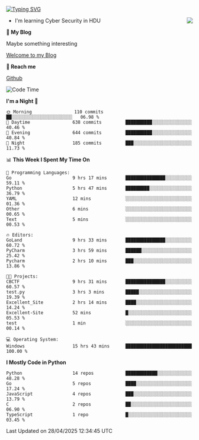 [![Typing SVG](https://readme-typing-svg.herokuapp.com?font=Fira+Code&pause=1000&random=false&width=450&height=60&lines=Hello+%F0%9F%91%8B%F0%9F%8F%BB;I'm+JBNRZ)](https://git.io/typing-svg)

<a href="#">
  <img align="right" src="https://github-readme-stats.vercel.app/api?username=JBNRZ&show_icons=true&bg_color=15,f2f7fd,E0EAFC" />
</a>

- I'm learning Cyber Security in HDU

 **🌱 My Blog**

Maybe something interesting

[Welcome to my Blog](https://jbnrz.com.cn/)

 **💬 Reach me** 

[Github](https://github.com/JBNRZ)


<!--START_SECTION:waka-->
![Code Time](http://img.shields.io/badge/Code%20Time-1%2C168%20hrs%2052%20mins-blue)

**I'm a Night 🦉** 

```text
🌞 Morning                110 commits         ██░░░░░░░░░░░░░░░░░░░░░░░   06.98 % 
🌆 Daytime                638 commits         ██████████░░░░░░░░░░░░░░░   40.46 % 
🌃 Evening                644 commits         ██████████░░░░░░░░░░░░░░░   40.84 % 
🌙 Night                  185 commits         ███░░░░░░░░░░░░░░░░░░░░░░   11.73 % 
```


📊 **This Week I Spent My Time On** 

```text
💬 Programming Languages: 
Go                       9 hrs 17 mins       ███████████████░░░░░░░░░░   59.11 % 
Python                   5 hrs 47 mins       █████████░░░░░░░░░░░░░░░░   36.79 % 
YAML                     12 mins             ░░░░░░░░░░░░░░░░░░░░░░░░░   01.36 % 
Other                    6 mins              ░░░░░░░░░░░░░░░░░░░░░░░░░   00.65 % 
Text                     5 mins              ░░░░░░░░░░░░░░░░░░░░░░░░░   00.53 % 

🔥 Editors: 
GoLand                   9 hrs 33 mins       ███████████████░░░░░░░░░░   60.72 % 
PyCharm                  3 hrs 59 mins       ██████░░░░░░░░░░░░░░░░░░░   25.42 % 
Pycharm                  2 hrs 10 mins       ███░░░░░░░░░░░░░░░░░░░░░░   13.86 % 

🐱‍💻 Projects: 
CBCTF                    9 hrs 31 mins       ███████████████░░░░░░░░░░   60.57 % 
test.py                  3 hrs 3 mins        █████░░░░░░░░░░░░░░░░░░░░   19.39 % 
Excellent_Site           2 hrs 14 mins       ████░░░░░░░░░░░░░░░░░░░░░   14.24 % 
Excellent-Site           52 mins             █░░░░░░░░░░░░░░░░░░░░░░░░   05.53 % 
test                     1 min               ░░░░░░░░░░░░░░░░░░░░░░░░░   00.14 % 

💻 Operating System: 
Windows                  15 hrs 43 mins      █████████████████████████   100.00 % 
```

**I Mostly Code in Python** 

```text
Python                   14 repos            ████████████░░░░░░░░░░░░░   48.28 % 
Go                       5 repos             ████░░░░░░░░░░░░░░░░░░░░░   17.24 % 
JavaScript               4 repos             ███░░░░░░░░░░░░░░░░░░░░░░   13.79 % 
C                        2 repos             ██░░░░░░░░░░░░░░░░░░░░░░░   06.90 % 
TypeScript               1 repo              █░░░░░░░░░░░░░░░░░░░░░░░░   03.45 % 
```




 Last Updated on 28/04/2025 12:34:45 UTC
<!--END_SECTION:waka-->
